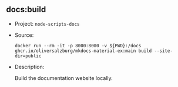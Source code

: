 ## docs:build

-   Project: `node-scripts-docs`
-   Source:

    ```shell
    docker run --rm -it -p 8000:8000 -v ${PWD}:/docs ghcr.io/oliversalzburg/mkdocs-material-ex:main build --site-dir=public
    ```

-   Description:

    Build the documentation website locally.
